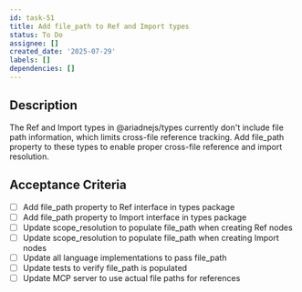 ```yaml
---
id: task-51
title: Add file_path to Ref and Import types
status: To Do
assignee: []
created_date: '2025-07-29'
labels: []
dependencies: []
---
```


## Description

The Ref and Import types in @ariadnejs/types currently don't include file path information, which limits cross-file reference tracking. Add file_path property to these types to enable proper cross-file reference and import resolution.

## Acceptance Criteria

- [ ] Add file_path property to Ref interface in types package
- [ ] Add file_path property to Import interface in types package
- [ ] Update scope_resolution to populate file_path when creating Ref nodes
- [ ] Update scope_resolution to populate file_path when creating Import nodes
- [ ] Update all language implementations to pass file_path
- [ ] Update tests to verify file_path is populated
- [ ] Update MCP server to use actual file paths for references
